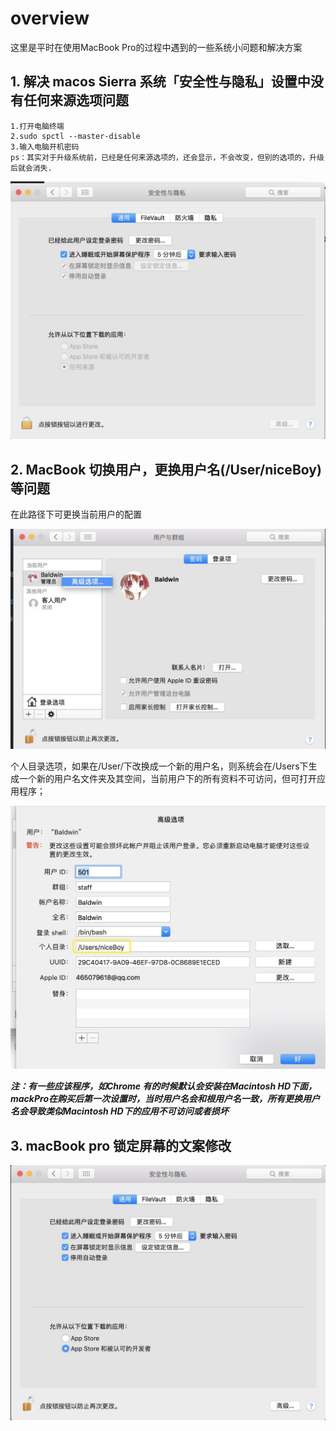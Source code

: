 # overview

这里是平时在使用MacBook Pro的过程中遇到的一些系统小问题和解决方案

## 1\. 解决 macos Sierra 系统「安全性与隐私」设置中没有任何来源选项问题

```
1.打开电脑终端
2.sudo spctl --master-disable
3.输入电脑开机密码
ps：其实对于升级系统前，已经是任何来源选项的，还会显示，不会改变，但别的选项的，升级后就会消失.
```

![](../static_res/images/macBook/preference1.png)

## 2\. MacBook 切换用户，更换用户名(/User/niceBoy)等问题

在此路径下可更换当前用户的配置

![](../static_res/images/macBook/group1.png)

个人目录选项，如果在/User/下改换成一个新的用户名，则系统会在/Users下生成一个新的用户名文件夹及其空间，当前用户下的所有资料不可访问，但可打开应用程序；

![](../static_res/images/macBook/group2.png)

**_注：有一些应该程序，如Chrome 有的时候默认会安装在Macintosh HD下面，mackPro在购买后第一次设置时，当时用户名会和根用户名一致，所有更换用户名会导致类似Macintosh HD下的应用不可访问或者损坏_**

## 3\. macBook pro 锁定屏幕的文案修改

![](../static_res/images/macBook/lock_screen_hint.png)

